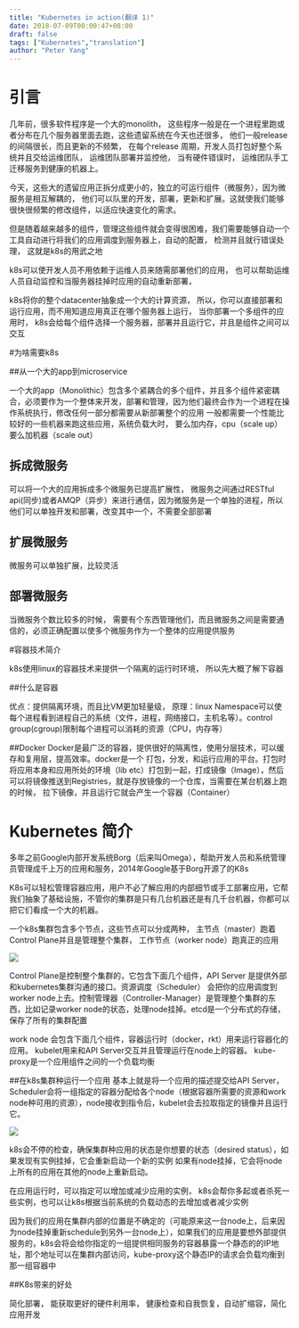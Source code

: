 ```yaml
---
title: "Kubernetes in action(翻译 1)"
date: 2018-07-09T00:00:47+08:00
draft: false
tags: ["Kubernetes","translation"]
author: "Peter Yang"
---
```

# 引言
几年前，很多软件程序是一个大的monolith， 这些程序一般是在一个进程里跑或者分布在几个服务器里面去跑，这些遗留系统在今天也还很多， 他们一般release的间隔很长，而且更新的不频繁，
在每个release 周期，开发人员打包好整个系统并且交给运维团队， 运维团队部署并监控他， 当有硬件错误时， 运维团队手工迁移服务到健康的机器上。
    
今天，这些大的遗留应用正拆分成更小的，独立的可运行组件（微服务），因为微服务是相互解耦的， 他们可以队里的开发，部署，更新和扩展。这就使我们能够很快很频繁的修改组件，以适应快速变化的需求。

但是随着越来越多的组件，管理这些组件就会变得很困难，我们需要能够自动一个工具自动进行将我们的应用调度到服务器上，自动的配置， 检测并且就行错误处理， 这就是k8s的用武之地

k8s可以使开发人员不用依赖于运维人员来随需部署他们的应用， 也可以帮助运维人员自动监控和当服务器挂掉时应用的自动重新部署，

k8s将你的整个datacenter抽象成一个大的计算资源， 所以，你可以直接部署和运行应用，而不用知道应用真正在哪个服务器上运行， 当你部署一个多组件的应用时， k8s会给每个组件选择一个服务器，部署并且运行它，并且是组件之间可以交互

#为啥需要k8s

##从一个大的app到microservice

一个大的app（Monolithic）包含多个紧耦合的多个组件，并且多个组件紧密耦合，必须要作为一个整体来开发，部署和管理，因为他们最终会作为一个进程在操作系统执行，修改任何一部分都需要从新部署整个的应用
一般都需要一个性能比较好的一些机器来跑这些应用，系统负载大时， 要么加内存，cpu（scale up） 要么加机器（scale out）

## 拆成微服务
可以将一个大的应用拆成多个微服务已提高扩展性， 微服务之间通过RESTful api(同步)或者AMQP（异步）来进行通信，因为微服务是一个单独的进程，所以他们可以单独开发和部署，改变其中一个，不需要全部部署

## 扩展微服务
微服务可以单独扩展，比较灵活

## 部署微服务
当微服务个数比较多的时候， 需要有个东西管理他们，而且微服务之间是需要通信的，必须正确配置以使多个微服务作为一个整体的应用提供服务

#容器技术简介

k8s使用linux的容器技术来提供一个隔离的运行时环境， 所以先大概了解下容器

##什么是容器

优点：提供隔离环境，而且比VM更加轻量级，
原理：linux Namespace可以使每个进程看到进程自己的系统（文件，进程，网络接口，主机名等）。control group(cgroup)限制每个进程可以消耗的资源（CPU，内存等）

##Docker
Docker是最广泛的容器，提供很好的隔离性，使用分层技术，可以缓存和复用层，提高效率。docker是一个 打包，分发，和运行应用的平台。打包时将应用本身和应用所处的环境（lib etc）打包到一起，打成镜像（Image），然后可以将镜像推送到Registries，就是存放镜像的一个仓库，当需要在某台机器上跑的时候， 拉下镜像，并且运行它就会产生一个容器（Container）

# Kubernetes 简介
多年之前Google内部开发系统Borg（后来叫Omega），帮助开发人员和系统管理员管理成千上万的应用和服务，2014年Google基于Borg开源了的K8s

K8s可以轻松管理容器应用，用户不必了解应用的内部细节或手工部署应用，它帮我们抽象了基础设施，不管你的集群是只有几台机器还是有几千台机器，你都可以把它们看成一个大的机器。

一个k8s集群包含多个节点，这些节点可以分成两种， 主节点（master）跑着Control Plane并且是管理整个集群， 工作节点（worker node）跑真正的应用

![][1]

Control Plane是控制整个集群的，它包含下面几个组件，API Server 是提供外部和kubernetes集群沟通的接口。资源调度（Scheduler） 会把你的应用调度到worker node上去。控制管理器（Controller-Manager）是管理整个集群的东西，比如记录worker node的状态，处理node挂掉。etcd是一个分布式的存储，保存了所有的集群配置

work node 会包含下面几个组件，容器运行时（docker，rkt）用来运行容器化的应用。 kubelet用来和API Server交互并且管理运行在node上的容器。 kube-proxy是一个应用组件之间的一个负载均衡

##在k8s集群种运行一个应用
基本上就是将一个应用的描述提交给API Server， Scheduler会将一组指定的容器分配给各个node（根据容器所需要的资源和work node种可用的资源），node接收到指令后，kubelet会去拉取指定的镜像并且运行它。

![][2]
    
k8s会不停的检查，确保集群种应用的状态是你想要的状态（desired status），如果发现有实例挂掉，它会重新启动一个新的实例
如果有node挂掉，它会将node上所有的应用在其他的node上重新启动。

在应用运行时，可以指定可以增加或减少应用的实例， k8s会帮你多起或者杀死一些实例，也可以让k8s根据当前系统的负载动态的去增加或者减少实例

因为我们的应用在集群内部的位置是不确定的（可能原来这一台node上，后来因为node挂掉重新schedule到另外一台node上），如果我们的应用是要想外部提供服务的，k8s会将会给你指定的一组提供相同服务的容器暴露一个静态的的IP地址，那个地址可以在集群内部访问，kube-proxy这个静态IP的请求会负载均衡到那一组容器中

##K8s带来的好处

简化部署， 能获取更好的硬件利用率， 健康检查和自我恢复，自动扩缩容，简化应用开发


[1]: /img/k8s-nodes.png
[2]: /img/k8s-deploy.png
